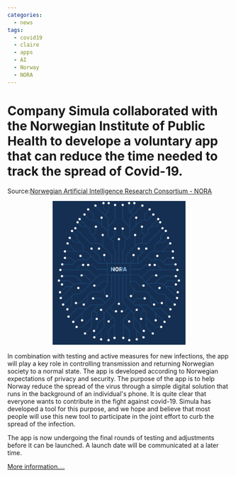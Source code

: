 ```yaml
---
categories:
  - news
tags:
  - covid19
  - claire
  - apps
  - AI
  - Norway
  - NORA
---
```


# Company Simula collaborated with the Norwegian Institute of Public Health to develope a voluntary app that can reduce the time needed to track the spread of Covid-19. 

Source:[Norwegian Artificial Intelligence Research Consortium - NORA](https://www.nora.ai/news-and-events/news/simula-is-working-with-the-norwegian-institute-of-.html)

<p align="center"><a href="http://www.nora.ai/"><img src="/assets/images/images_posts/logo_nora.png"  width="300"></a></p>


In combination with testing and active measures for new infections, the app will play a key role in controlling transmission and returning Norwegian society to a normal state. The app is developed according to Norwegian expectations of privacy and security. The purpose of the app is to help Norway reduce the spread of the virus through a simple digital solution that runs in the background of an individual's phone. It is quite clear that everyone wants to contribute in the fight against covid-19. Simula has developed a tool for this purpose, and we hope and believe that most people will use this new tool to participate in the joint effort to curb the spread of the infection.

The app is now undergoing the final rounds of testing and adjustments before it can be launched. A launch date will be communicated at a later time.

[More information....](https://www.nora.ai/news-and-events/news/simula-is-working-with-the-norwegian-institute-of-.html)


